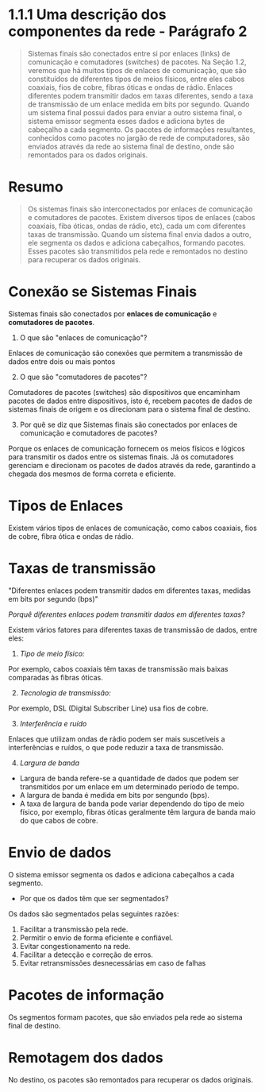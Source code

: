 # 1.1.1 Uma descrição dos componentes da rede - Parágrafo 2

> Sistemas finais são conectados entre si por enlaces (links) de comunicação e comutadores (switches) de pacotes. Na Seção 1.2, veremos que há muitos tipos de enlaces de comunicação, que são constituídos de diferentes tipos de meios físicos, entre eles cabos coaxiais, fios de cobre, fibras óticas e ondas de rádio. Enlaces diferentes podem transmitir dados em taxas diferentes, sendo a taxa de transmissão de um enlace medida em bits por segundo. Quando um sistema final possui dados para enviar a outro sistema final, o sistema emissor segmenta esses dados e adiciona bytes de cabeçalho a cada segmento. Os pacotes de informações resultantes, conhecidos como pacotes no jargão de rede de computadores, são enviados através da rede ao sistema final de destino, onde são remontados para os dados originais.

# Resumo

> Os sistemas finais são interconectados por enlaces de comunicação e comutadores de pacotes. Existem diversos tipos de enlaces (cabos coaxiais, fiba óticas, ondas de rádio, etc), cada um com diferentes taxas de transmissão. Quando um sistema final envia dados a outro, ele segmenta os dados e adiciona cabeçalhos, formando pacotes. Esses pacotes são transmitidos pela rede e remontados no destino para recuperar os dados originais.


# Conexão se Sistemas Finais

Sistemas finais são conectados por **enlaces de comunicação** e **comutadores de pacotes**.

1. O que são "enlaces de comunicação"?

Enlaces de comunicação são conexões que permitem a transmissão de dados entre dois ou mais pontos

2. O que são "comutadores de pacotes"?

Comutadores de pacotes (switches) são dispositivos que encaminham pacotes de dados entre dispositivos, isto é, recebem pacotes de dados de sistemas finais de origem e os direcionam para o sistema final de destino.

3. Por quê se diz que Sistemas finais são conectados por enlaces de comunicação e comutadores de pacotes?

Porque os enlaces de comunicação fornecem os meios físicos e lógicos para transmitir os dados entre os sistemas finais. Já os comutadores gerenciam e direcionam os pacotes de dados através da rede, garantindo a chegada dos mesmos de forma correta e eficiente.

# Tipos de Enlaces

Existem vários tipos de enlaces de comunicação, como cabos coaxiais, fios de cobre, fibra ótica e ondas de rádio.

# Taxas de transmissão

"Diferentes enlaces podem transmitir dados em diferentes taxas, medidas em bits por segundo (bps)"

*Porquê diferentes enlaces podem transmitir dados em diferentes taxas?*

Existem vários fatores para diferentes taxas de transmissão de dados, entre eles:

1. *Tipo de meio físico:*

Por exemplo, cabos coaxiais têm taxas de transmissão mais baixas comparadas às fibras óticas.

2. *Tecnologia de transmissão:*

Por exemplo, DSL (Digital Subscriber Line) usa fios de cobre.

3. *Interferência e ruído*

Enlaces que utilizam ondas de rádio podem ser mais suscetíveis a interferências e ruídos, o que pode reduzir a taxa de transmissão.
   
4. *Largura de banda*
   
- Largura de banda refere-se a quantidade de dados que podem ser transmitidos por um enlace em um determinado período de tempo. 
- A largura de banda é medida em bits por sengundo (bps).
- A taxa de largura de banda pode variar dependendo do tipo de meio físico, por exemplo, fibras óticas geralmente têm largura de banda maio do que cabos de cobre.   

# Envio de dados

O sistema emissor segmenta os dados e adiciona cabeçalhos a cada segmento.

- Por que os dados têm que ser segmentados?

Os dados são segmentados pelas seguintes razões:

1. Facilitar a transmissão pela rede.
2. Permitir o envio de forma eficiente e confiável.
3. Evitar congestionamento na rede.
4. Facilitar a detecção e correção de erros.
5. Evitar retransmissões desnecessárias em caso de falhas

# Pacotes de informação

Os segmentos formam pacotes, que são enviados pela rede ao sistema final de destino.

# Remotagem dos dados

No destino, os pacotes são remontados para recuperar os dados originais.